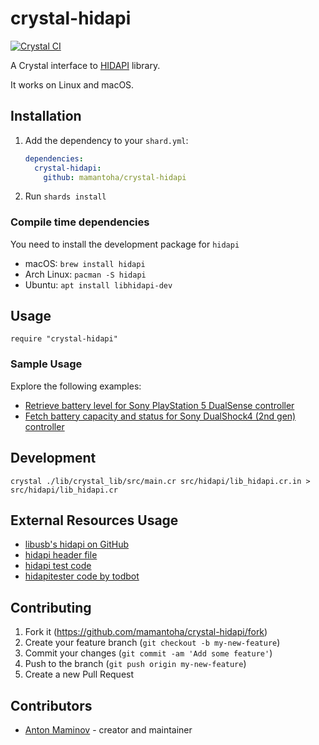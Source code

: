 # crystal-hidapi

[![Crystal CI](https://github.com/mamantoha/crystal-hidapi/actions/workflows/crystal.yml/badge.svg)](https://github.com/mamantoha/crystal-hidapi/actions/workflows/crystal.yml)

A Crystal interface to [HIDAPI](https://github.com/libusb/hidapi) library.

It works on Linux and macOS.

## Installation

1. Add the dependency to your `shard.yml`:

   ```yaml
   dependencies:
     crystal-hidapi:
       github: mamantoha/crystal-hidapi
   ```

2. Run `shards install`

### Compile time dependencies

You need to install the development package for `hidapi`

- macOS: `brew install hidapi`
- Arch Linux: `pacman -S hidapi`
- Ubuntu: `apt install libhidapi-dev`

## Usage

```crystal
require "crystal-hidapi"
```

### Sample Usage

Explore the following examples:

- [Retrieve battery level for Sony PlayStation 5 DualSense controller](samples/dualsense_battery.cr)
- [Fetch battery capacity and status for Sony DualShock4 (2nd gen) controller](samples/dualshock4_battery.cr)

## Development

```
crystal ./lib/crystal_lib/src/main.cr src/hidapi/lib_hidapi.cr.in > src/hidapi/lib_hidapi.cr
```

## External Resources Usage

- [libusb's hidapi on GitHub](https://github.com/libusb/hidapi)
- [hidapi header file](https://github.com/libusb/hidapi/blob/master/hidapi/hidapi.h)
- [hidapi test code](https://github.com/libusb/hidapi/blob/master/hidtest/test.c)
- [hidapitester code by todbot](https://github.com/todbot/hidapitester/blob/master/hidapitester.c)

## Contributing

1. Fork it (<https://github.com/mamantoha/crystal-hidapi/fork>)
2. Create your feature branch (`git checkout -b my-new-feature`)
3. Commit your changes (`git commit -am 'Add some feature'`)
4. Push to the branch (`git push origin my-new-feature`)
5. Create a new Pull Request

## Contributors

- [Anton Maminov](https://github.com/mamantoha) - creator and maintainer
